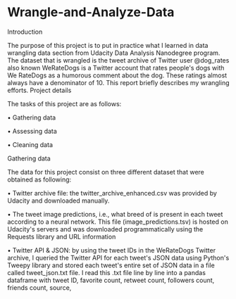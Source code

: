 # Wrangle-and-Analyze-Data
Introduction

The purpose of this project is to put in practice what I learned in data wrangling data section from Udacity Data Analysis Nanodegree program. The dataset that is wrangled is the tweet archive of Twitter user @dog_rates also known WeRateDogs is a Twitter account that rates people's dogs with We RateDogs as a humorous comment about the dog. These ratings almost always have a denominator of 10.
This report briefly describes my wrangling efforts.
Project details

The tasks of this project are as follows:

•	Gathering data

•	Assessing data

•	Cleaning data

Gathering data

The data for this project consist on three different dataset that were obtained as following:

•	Twitter archive file: the twitter_archive_enhanced.csv was provided by Udacity and downloaded manually.

•	The tweet image predictions, i.e., what breed of is present in each tweet according to a neural network. This file (image_predictions.tsv) is hosted on Udacity's servers and was downloaded programmatically using the Requests library and URL information

•	Twitter API & JSON: by using the tweet IDs in the WeRateDogs Twitter archive, I queried the Twitter API for each tweet's JSON data using Python's Tweepy library and stored each tweet's entire set of JSON data in a file called tweet_json.txt file. I read this .txt file line by line into a pandas dataframe with tweet ID, favorite count, retweet count, followers count, friends count, source, 

